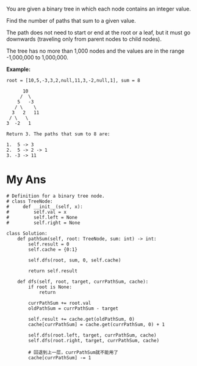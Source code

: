 You are given a binary tree in which each node contains an integer value.

Find the number of paths that sum to a given value.

The path does not need to start or end at the root or a leaf, but it must go downwards (traveling only from parent nodes to child nodes).

The tree has no more than 1,000 nodes and the values are in the range -1,000,000 to 1,000,000.

**Example:**

```
root = [10,5,-3,3,2,null,11,3,-2,null,1], sum = 8

      10
     /  \
    5   -3
   / \    \
  3   2   11
 / \   \
3  -2   1

Return 3. The paths that sum to 8 are:

1.  5 -> 3
2.  5 -> 2 -> 1
3. -3 -> 11
```

# My Ans

```
# Definition for a binary tree node.
# class TreeNode:
#     def __init__(self, x):
#         self.val = x
#         self.left = None
#         self.right = None

class Solution:
    def pathSum(self, root: TreeNode, sum: int) -> int:
        self.result = 0
        self.cache = {0:1}
        
        self.dfs(root, sum, 0, self.cache)
        
        return self.result
    
    def dfs(self, root, target, currPathSum, cache):
        if root is None:
            return
        
        currPathSum += root.val
        oldPathSum = currPathSum - target
        
        self.result += cache.get(oldPathSum, 0)
        cache[currPathSum] = cache.get(currPathSum, 0) + 1
        
        self.dfs(root.left, target, currPathSum, cache)
        self.dfs(root.right, target, currPathSum, cache)
        
        # 回退到上一层，currPathSum就不能用了
        cache[currPathSum] -= 1
```

